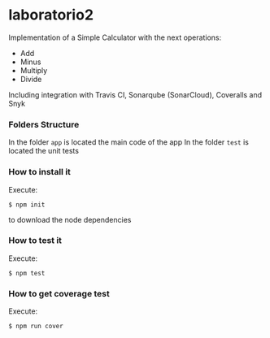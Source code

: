 # laboratorio2

Implementation of a Simple Calculator with the next operations:
* Add
* Minus
* Multiply
* Divide

Including integration with Travis CI, Sonarqube (SonarCloud), Coveralls and Snyk
### Folders Structure
In the folder `app` is located the main code of the app
In the folder `test` is located the unit tests
### How to install it
Execute:
```shell
$ npm init
```
to download the node dependencies
### How to test it
Execute:
```shell
$ npm test
```
### How to get coverage test
Execute:
```shell
$ npm run cover
```